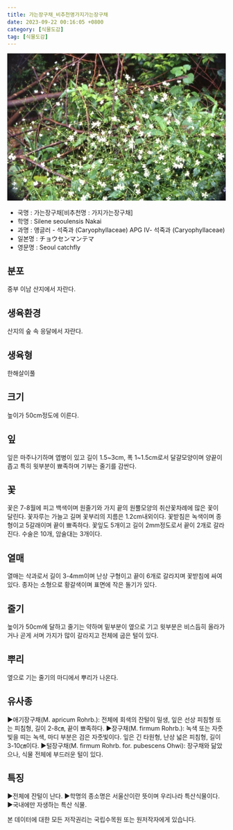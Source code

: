 ```yaml
---
title: 가는장구채_비추천명가지가는장구채
date: 2023-09-22 00:16:05 +0800
category: [식물도감]
tag: [식물도감]
---
```




![가는장구채[비추천명 : 가지가는장구채]](/assets/img/fileUpload/plants/basic/Caryophyllaceae/Silene/9035/1_th2.JPG)
- 국명 : 가는장구채[비추천명 : 가지가는장구채]
- 학명 : Silene seoulensis Nakai
- 과명 : 앵글러 - 석죽과 (Caryophyllaceae) APG Ⅳ- 석죽과 (Caryophyllaceae)
- 일본명 : チョウセンマンテマ
- 영문명 : Seoul catchfly


## 분포
중부 이남 산지에서 자란다.
## 생육환경
산지의 숲 속 응달에서 자란다.
## 생육형
한해살이풀
## 크기
높이가 50cm정도에 이른다.
## 잎
잎은 마주나기하며 엽병이 있고 길이 1.5~3cm, 폭 1~1.5cm로서 달걀모양이며 양끝이 좁고 특히 윗부분이 뾰족하며 기부는 줄기를 감싼다.
## 꽃
꽃은 7-8월에 피고 백색이며 원줄기와 가지 끝의 원뿔모양의 취산꽃차례에 많은 꽃이 달린다. 꽃자루는 가늘고 길며 꽃부리의 지름은 1.2cm내외이다. 꽃받침은 녹색이며 종형이고 5갈래이며 끝이 뾰족하다. 꽃잎도 5개이고 길이 2mm정도로서 끝이 2개로 갈라진다. 수술은 10개, 암술대는 3개이다.
## 열매
열매는 삭과로서 길이 3-4mm이며 난상 구형이고 끝이 6개로 갈라지며 꽃받침에 싸여 있다. 종자는 소형으로 황갈색이며 표면에 작은 돌기가 있다.
## 줄기
높이가 50cm에 달하고 줄기는 약하며 밑부분이 옆으로 기고 윗부분은 비스듬히 올라가거나 곧게 서며 가지가 많이 갈라지고 전체에 굽은 털이 있다.
## 뿌리
옆으로 기는 줄기의 마디에서 뿌리가 나온다.
## 유사종
▶애기장구채(M. apricum Rohrb.): 전체에 회색의 잔털이 밀생, 잎은 선상 피침형 또는 피침형, 길이 2-8㎝, 끝이 뾰족하다. 
▶장구채(M. firmum Rohrb.): 녹색 또는 자줏빛을 띠는 녹색, 마디 부분은 검은 자줏빛이다. 잎은 긴 타원형, 난상 넓은 피침형, 길이 3-10㎝이다.
▶털장구채(M. firmum Rohrb. for. pubescens Ohwi): 장구채와 닮았으나, 식물 전체에 부드러운 털이 있다. 
## 특징
▶전체에 잔털이 난다.
▶학명의 종소명은 서울산이란 뜻이며 우리나라 특산식물이다.
▶국내에만 자생하는 특산 식물.






본 데이터에 대한 모든 저작권리는 국립수목원 또는 원저작자에게 있습니다.

